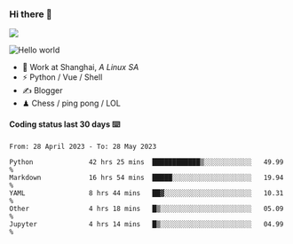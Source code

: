 ### Hi there 👋
![](https://komarev.com/ghpvc/?username=Xuhandsome)


<img src="https://github-readme-stats.vercel.app/api?username=XuHandsome&show_icons=true&theme=merko" alt="Hello world">

<br/>

- 🍻  Work at Shanghai, _A Linux SA_
- ⚡  Python / Vue / Shell
- ✍️  Blogger
- ♟  Chess / ping pong / LOL

#### Coding status last 30 days ⌨️

<!--START_SECTION:waka-->

```text
From: 28 April 2023 - To: 28 May 2023

Python              42 hrs 25 mins  ████████████▒░░░░░░░░░░░░   49.99 %
Markdown            16 hrs 54 mins  █████░░░░░░░░░░░░░░░░░░░░   19.94 %
YAML                8 hrs 44 mins   ██▓░░░░░░░░░░░░░░░░░░░░░░   10.31 %
Other               4 hrs 18 mins   █▒░░░░░░░░░░░░░░░░░░░░░░░   05.09 %
Jupyter             4 hrs 14 mins   █▒░░░░░░░░░░░░░░░░░░░░░░░   04.99 %
```

<!--END_SECTION:waka-->

